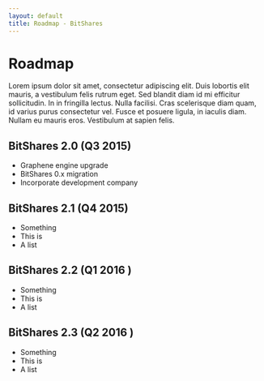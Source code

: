 ```yaml
---
layout: default
title: Roadmap - BitShares
---
```


# Roadmap
 Lorem ipsum dolor sit amet, consectetur adipiscing elit. Duis lobortis elit mauris, a vestibulum felis rutrum eget. Sed blandit diam id mi efficitur sollicitudin. In in fringilla lectus. Nulla facilisi. Cras scelerisque diam quam, id varius purus consectetur vel. Fusce et posuere ligula, in iaculis diam. Nullam eu mauris eros. Vestibulum at sapien felis.


## BitShares 2.0 (Q3 2015)
* Graphene engine upgrade
* BitShares 0.x migration
* Incorporate development company

## BitShares 2.1 (Q4 2015)
* Something
* This is
* A list

## BitShares 2.2 (Q1 2016 )
* Something
* This is
* A list

## BitShares 2.3 (Q2 2016 )
* Something
* This is
* A list
